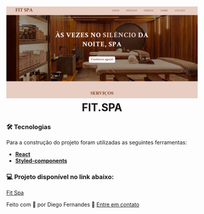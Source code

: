 <h1 align="center">
<img src='https://raw.githubusercontent.com/Diego-1D/fit-spa/master/src/images/HeroImg.png'/>
  FIT.SPA
</h1>


### 🛠 Tecnologias
Para a construção do projeto foram utilizadas as seguintes ferramentas:
- **[React](https://pt-br.reactjs.org/)**
- **[Styled-components](https://styled-components.com/)**



### 💻 Projeto disponível no link abaixo:
[Fit Spa](https://diego-1d.github.io/fit-spa/)

Feito com 💚 por Diego Fernandes 👋 [Entre em contato](https://www.linkedin.com/in/diego-fernandes-dev)